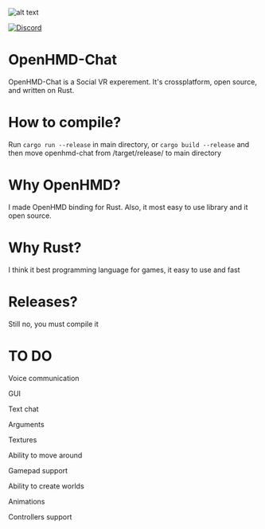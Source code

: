 ![alt text](https://i.imgur.com/g42Du0u.png)

<a href="https://discord.gg/FY3naJ3"><img src="https://img.shields.io/badge/Chat-Discord-blue.svg" alt="Discord"/></a>
# OpenHMD-Chat
OpenHMD-Chat is a Social VR experement. It's crossplatform, open source, and written on Rust.

# How to compile?
Run `cargo run --release` in main directory, or `cargo build --release` and then move openhmd-chat from /target/release/ to main directory

# Why OpenHMD?
I made OpenHMD binding for Rust. Also, it most easy to use library and it open source.

# Why Rust?
I think it best programming language for games, it easy to use and fast

# Releases?
Still no, you must compile it

# TO DO
Voice communication

GUI

Text chat

Arguments

Textures

Ability to move around

Gamepad support

Ability to create worlds

Animations

Controllers support
